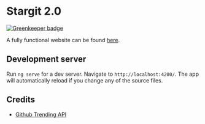 # Stargit 2.0

[![Greenkeeper badge](https://badges.greenkeeper.io/theArgex/stargit2.0.svg)](https://greenkeeper.io/)

A fully functional website can be found [here](https://stargit.xyz).

## Development server

Run `ng serve` for a dev server. Navigate to `http://localhost:4200/`. The app will automatically reload if you change any of the source files.

## Credits
* [Github Trending API](https://github.com/huchenme/github-trending-api)
